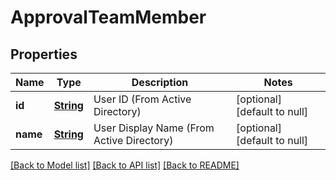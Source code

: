 # ApprovalTeamMember
## Properties

Name | Type | Description | Notes
------------ | ------------- | ------------- | -------------
**id** | [**String**](string.md) | User ID (From Active Directory) | [optional] [default to null]
**name** | [**String**](string.md) | User Display Name (From Active Directory) | [optional] [default to null]

[[Back to Model list]](../README.md#documentation-for-models) [[Back to API list]](../README.md#documentation-for-api-endpoints) [[Back to README]](../README.md)


